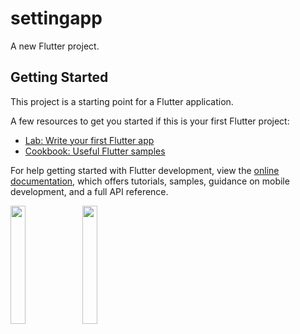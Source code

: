 # settingapp

A new Flutter project.

## Getting Started

This project is a starting point for a Flutter application.

A few resources to get you started if this is your first Flutter project:

- [Lab: Write your first Flutter app](https://docs.flutter.dev/get-started/codelab)
- [Cookbook: Useful Flutter samples](https://docs.flutter.dev/cookbook)

For help getting started with Flutter development, view the
[online documentation](https://docs.flutter.dev/), which offers tutorials,
samples, guidance on mobile development, and a full API reference.
<p>
<img src="https://user-images.githubusercontent.com/114645045/224666104-f15221f3-105f-44d3-86cf-f668f44064b8.jpeg" width=22%,height=35%>
<img src="https://user-images.githubusercontent.com/114645045/224666137-41f63b0b-e257-45b8-a0b8-8f7344235091.jpeg" width=22%,height=35%>
<p>
